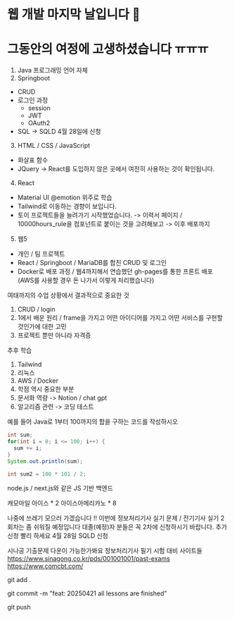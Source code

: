 # 웹 개발 마지막 날입니다 🎉
# 그동안의 여정에 고생하셨습니다 ㅠㅠㅠ

1. Java 프로그래밍 언어 자체
2. Springboot
  - CRUD
  - 로그인 과정
    - session
    - JWT
    - OAuth2
  - SQL -> SQLD 4월 28일에 신청
3. HTML / CSS / JavaScript
  - 화살표 함수
  - JQuery -> React를 도입하지 않은 곳에서 여전히 사용하는 것이 확인됩니다.
4. React
  - Material UI @emotion 위주로 학습
  - Tailwind로 이동하는 경향이 보입니다.
  - 토이 프로젝트들을 늘려가기 시작했었습니다.
    -> 이력서 페이지 / 10000hours_rule을 컴포넌트로 붙이는 것을 고려해보고 -> 이후 배포까지
5. 웹5
  - 개인 / 팀 프로젝트 
  - React / Springboot / MariaDB를 합친 CRUD 및 로그인
  - Docker로 배포 과정 / 웹4까지해서 연습했던 gh-pages를 통한 프론트 배포(AWS를 사용할 경우 돈 나가서 이렇게 처리했습니다)


여태까지의 수업 상황에서 결과적으로 중요한 것

1. CRUD / login
2. 1에서 배운 원리 / frame을 가지고 어떤 아이디어를 가지고 어떤 서비스를 구현할 것인가에 대한 고민
3. 프로젝트 뿐만 아니라 자격증

추후 학습
1. Tailwind
2. 리눅스
3. AWS / Docker
4. 학점 역시 중요한 부분
5. 문서화 역량 -> Notion / chat gpt
6. 알고리즘 관련 -> 코딩 테스트

예를 들어
Java로 1부터 100까지의 합을 구하는 코드를 작성하시오

```java
int sum;
for(int i = 0; i <= 100; i++) {
  sum += i;
}
System.out.println(sum);

int sum2 = 100 * 101 / 2;
```

node.js / next.js와 같은 JS 기반 백엔드

캐모마일 아이스 * 2
아이스아메리카노 * 8

나중에 쓰레기 모으러 가겠습니다 !!
이번에 정보처리기사 실기 문제 / 전기기사 실기
2회차는 좀 쉬워질 예정입니다
대졸(예정)자 분들은 꼭 2차에 신청하시기 바랍니다.
추가 신청 빨리 하세요
4월 28일 SQLD 신청

시나공 기출문제 다운이 가능한가봐요
정보처리기사 필기 시험 대비 사이트들
https://www.sinagong.co.kr/pds/001001001/past-exams
https://www.comcbt.com/

git add .

git commit -m "feat: 20250421 all lessons are finished"

git push